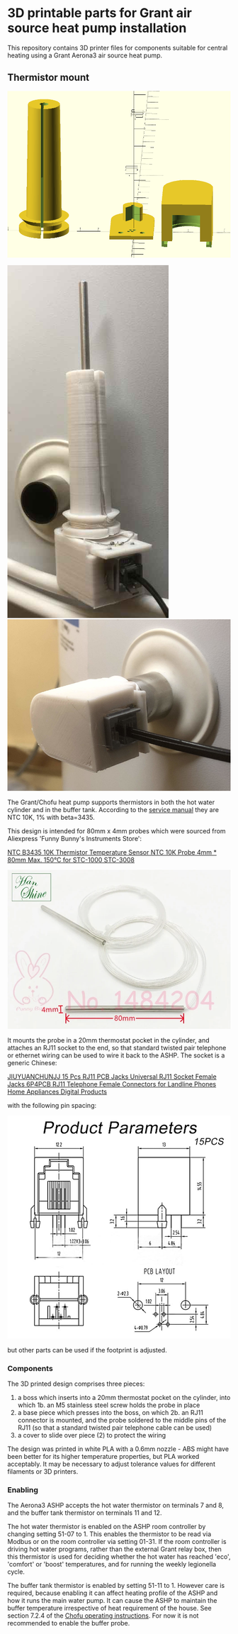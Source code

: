 # 3D printable parts for Grant air source heat pump installation

This repository contains 3D printer files for components suitable for
central heating using a Grant Aerona3 air source heat pump.

## Thermistor mount

![Rendering](thermistor-boss/thermistor_boss_rj11.png)

![Assembled](images/boss-assembled.jpg)
![Installed](images/boss-installed.jpg)

The Grant/Chofu heat pump supports thermistors in both the hot water
cylinder and in the buffer tank.  According to the [service
manual](https://github.com/aerona-chofu-ashp/docs/blob/main/Chofu/R32/SERVICE%20MANUAL_AEYC-xx42%2C-xx43XU-GR%20(RA-98(5)).pdf)
they are NTC 10K, 1% with beta=3435.

This design is intended for 80mm x 4mm probes which were sourced from
Aliexpress 'Funny Bunny's Instruments Store':

[NTC B3435 10K Thermistor Temperature Sensor NTC 10K Probe 4mm * 80mm Max. 150°C for STC-1000 STC-3008](https://www.aliexpress.com/item/32882640194.html)

![Thermistor probe](images/thermistor-probe.webp)

It mounts the probe in a 20mm thermostat pocket in the cylinder, and
attaches an RJ11 socket to the end, so that standard twisted pair telephone
or ethernet wiring can be used to wire it back to the ASHP.  The socket is a
generic Chinese:

[JIUYUANCHUNJJ 15 Pcs RJ11 PCB Jacks Universal RJ11 Socket Female Jacks 6P4PCB RJ11 Telephone Female Connectors for Landline Phones Home Appliances Digital Products](https://www.amazon.co.uk/JIUYUANCHUNJJ-Universal-Telephone-Connectors-Appliances/dp/B0BFXHWNCM/)

with the following pin spacing:

![RJ11 footprint](images/rj11-footprint.jpg)

but other parts can be used if the footprint is adjusted.

### Components

The 3D printed design comprises three pieces:

1.  a boss which inserts into a 20mm thermostat pocket on the cylinder, into which
1b. an M5 stainless steel screw holds the probe in place
2.  a base piece which presses into the boss, on which
2b. an RJ11 connector is mounted, and the probe soldered to the middle
    pins of the RJ11 (so that a standard twisted pair telephone cable can be used)
3. a cover to slide over piece (2) to protect the wiring

The design was printed in white PLA with a 0.6mm nozzle - ABS might have
been better for its higher temperature properties, but PLA worked
acceptably.  It may be necessary to adjust tolerance values for different
filaments or 3D printers.

### Enabling

The Aerona3 ASHP accepts the hot water thermistor on terminals 7 and 8, and
the buffer tank thermistor on terminals 11 and 12.

The hot water thermistor is enabled on the ASHP room controller by changing
setting 51-07 to 1.  This enables the thermistor to be read via Modbus or on
the room controller via setting 01-31.  If the room controller is driving
hot water programs, rather than the external Grant relay box, then this
thermistor is used for deciding whether the hot water has reached 'eco',
'comfort' or 'boost' temperatures, and for running the weekly legionella
cycle.

The buffer tank thermistor is enabled by setting 51-11 to 1.  However care
is required, because enabling it can affect heating profile of
the ASHP and how it runs the main water pump.  It can cause the ASHP to
maintain the buffer temperature irrespective of heat requirement of the house. 
See section 7.2.4 of the
[Chofu operating instructions](https://github.com/aerona-chofu-ashp/docs/blob/main/Chofu/R32/New-Zealand/Chofu-Operating-Installation-Manual-R32.pdf).
For now it is not recommended to enable the buffer probe.
